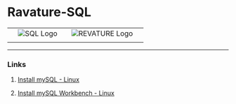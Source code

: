 # Ravature-SQL
| | | | | |
|-|-|-|-|-|
| |![SQL Logo](https://encrypted-tbn0.gstatic.com/images?q=tbn%3AANd9GcQ8FiBPljQQRi7EdSk8dyIExBYBxlf7C6VZLh5vo2eX4voyLi4F)| |![REVATURE Logo](https://3g4d13k75x47q7v53surz1gi-wpengine.netdna-ssl.com/wp-content/themes/revature/imgs/logo.png)| |
| | | | | |
---
### Links
1. [Install mySQL - Linux](https://github.com/d00741845/Ravature-SQL/blob/master/Generic%20MySQL%20Install%20Ref.md#install-mysql "Install mySQL")

2. [Install mySQL Workbench - Linux](https://github.com/d00741845/Ravature-SQL/blob/master/Generic%20MySQL%20Install%20Ref.md#install-mysql-workbench "Install mySQL Workbench")


